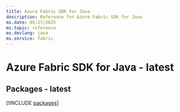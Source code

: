 ```yaml
---
title: Azure Fabric SDK for Java
description: Reference for Azure Fabric SDK for Java
ms.date: 05/27/2025
ms.topic: reference
ms.devlang: java
ms.service: fabric
---
```

# Azure Fabric SDK for Java - latest
## Packages - latest
[!INCLUDE [packages](fabric-index.md)]